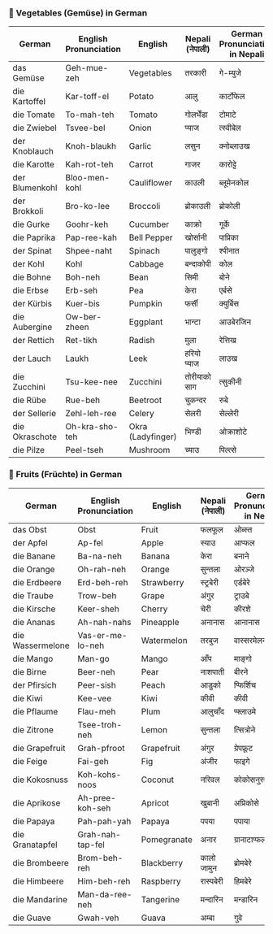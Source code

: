 
### **🥦 Vegetables (Gemüse) in German**

| **German**     | **English Pronunciation** | **English**       | **Nepali (नेपाली)** | **German Pronunciation in Nepali** |
| -------------- | ------------------------- | ----------------- | ------------------- | ---------------------------------- |
| das Gemüse     | Geh-mue-zeh               | Vegetables        | तरकारी              | गे-म्युजे                          |
| die Kartoffel  | Kar-toff-el               | Potato            | आलु                 | कार्टोफेल                          |
| die Tomate     | To-mah-teh                | Tomato            | गोलभेँडा            | टोमाटे                             |
| die Zwiebel    | Tsvee-bel                 | Onion             | प्याज               | त्स्वीबेल                          |
| der Knoblauch  | Knoh-blaukh               | Garlic            | लसुन                | क्नोब्लाउख                         |
| die Karotte    | Kah-rot-teh               | Carrot            | गाजर                | कारोट्टे                           |
| der Blumenkohl | Bloo-men-kohl             | Cauliflower       | काउली               | ब्लूमेनकोल                         |
| der Brokkoli   | Bro-ko-lee                | Broccoli          | ब्रोकाउली           | ब्रोकोली                           |
| die Gurke      | Goohr-keh                 | Cucumber          | काक्रो              | गूर्के                             |
| die Paprika    | Pap-ree-kah               | Bell Pepper       | खोर्सानी            | पाप्रिका                           |
| der Spinat     | Shpee-naht                | Spinach           | पालुङ्गो            | श्पीनात                            |
| der Kohl       | Kohl                      | Cabbage           | बन्दाकोपी           | कोल                                |
| die Bohne      | Boh-neh                   | Bean              | सिमी                | बोने                               |
| die Erbse      | Erb-seh                   | Pea               | केरा                | एर्बसे                             |
| der Kürbis     | Kuer-bis                  | Pumpkin           | फर्सी               | क्युर्बिस                          |
| die Aubergine  | Ow-ber-zheen              | Eggplant          | भान्टा              | आउबेरजिन                           |
| der Rettich    | Ret-tikh                  | Radish            | मुला                | रेत्तिख                            |
| der Lauch      | Laukh                     | Leek              | हरियो प्याज         | लाउख                               |
| die Zucchini   | Tsu-kee-nee               | Zucchini          | तोरीयाको साग        | त्सुकीनी                           |
| die Rübe       | Rue-beh                   | Beetroot          | चुकन्दर             | रुबे                               |
| der Sellerie   | Zehl-leh-ree              | Celery            | सेलरी               | सेल्लेरी                           |
| die Okraschote | Oh-kra-sho-teh            | Okra (Ladyfinger) | भिण्डी              | ओक्राशोटे                          |
| die Pilze      | Peel-tseh                 | Mushroom          | च्याउ               | पिल्त्से                           |


### **🍎 Fruits (Früchte) in German**

|**German**|**English Pronunciation**|**English**|**Nepali (नेपाली)**|**German Pronunciation in Nepali**|
|---|---|---|---|---|
|das Obst|Obst|Fruit|फलफूल|ओब्स्त|
|der Apfel|Ap-fel|Apple|स्याउ|आप्फल|
|die Banane|Ba-na-neh|Banana|केरा|बनाने|
|die Orange|Oh-rah-neh|Orange|सुन्तला|ओरञ्जे|
|die Erdbeere|Erd-beh-reh|Strawberry|स्ट्रबेरी|एर्डबेरे|
|die Traube|Trow-beh|Grape|अंगुर|ट्राउबे|
|die Kirsche|Keer-sheh|Cherry|चेरी|कीरशे|
|die Ananas|Ah-nah-nahs|Pineapple|अनानास|आनानास|
|die Wassermelone|Vas-er-me-lo-neh|Watermelon|तरबुज|वास्सरमेलन|
|die Mango|Man-go|Mango|आँप|माङ्गो|
|die Birne|Beer-neh|Pear|नाशपाती|बीरने|
|der Pfirsich|Peer-sish|Peach|आडुको|प्फिर्शिच|
|die Kiwi|Kee-vee|Kiwi|कीवी|कीवी|
|die Pflaume|Flau-meh|Plum|आलुचाँद|प्फ्लाउमे|
|die Zitrone|Tsee-troh-neh|Lemon|सुन्तला|त्सित्रोने|
|die Grapefruit|Grah-pfroot|Grapefruit|अंगुर|ग्रेपफ्रूट|
|die Feige|Fai-geh|Fig|अंजीर|फाइगे|
|die Kokosnuss|Koh-kohs-noos|Coconut|नरिवल|कोकोसनुस्स|
|die Aprikose|Ah-pree-koh-seh|Apricot|खुबानी|अप्रिकोसे|
|die Papaya|Pah-pah-yah|Papaya|पपया|पपाया|
|die Granatapfel|Grah-nah-tap-fel|Pomegranate|अनार|ग्रानाटाप्फल|
|die Brombeere|Brom-beh-reh|Blackberry|कालो जामुन|ब्रोमबेरे|
|die Himbeere|Him-beh-reh|Raspberry|रास्पबेरी|हिमबेरे|
|die Mandarine|Man-da-ree-neh|Tangerine|मन्दारिन|मन्डारिन|
|die Guave|Gwah-veh|Guava|अम्बा|गुवे|
